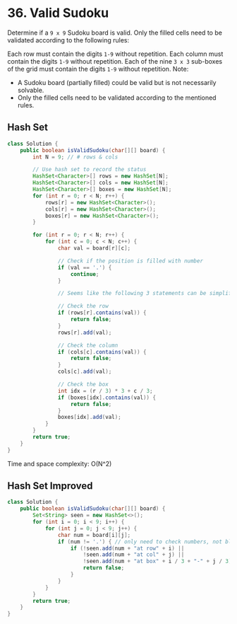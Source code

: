 # 36. Valid Sudoku
Determine if a ```9 x 9``` Sudoku board is valid. Only the filled cells need to be validated according to the following rules:

Each row must contain the digits ```1-9``` without repetition.
Each column must contain the digits ```1-9``` without repetition.
Each of the nine ```3 x 3``` sub-boxes of the grid must contain the digits ```1-9``` without repetition.
Note:

* A Sudoku board (partially filled) could be valid but is not necessarily solvable.
* Only the filled cells need to be validated according to the mentioned rules.

## Hash Set
```java
class Solution {
    public boolean isValidSudoku(char[][] board) {
        int N = 9; // # rows & cols

        // Use hash set to record the status
        HashSet<Character>[] rows = new HashSet[N];
        HashSet<Character>[] cols = new HashSet[N];
        HashSet<Character>[] boxes = new HashSet[N];
        for (int r = 0; r < N; r++) {
            rows[r] = new HashSet<Character>();
            cols[r] = new HashSet<Character>();
            boxes[r] = new HashSet<Character>();
        }

        for (int r = 0; r < N; r++) {
            for (int c = 0; c < N; c++) {
                char val = board[r][c];

                // Check if the position is filled with number
                if (val == '.') {
                    continue;
                }

                // Seems like the following 3 statements can be simplified with add method

                // Check the row
                if (rows[r].contains(val)) {
                    return false;
                }
                rows[r].add(val);

                // Check the column
                if (cols[c].contains(val)) {
                    return false;
                }
                cols[c].add(val);

                // Check the box
                int idx = (r / 3) * 3 + c / 3;
                if (boxes[idx].contains(val)) {
                    return false;
                }
                boxes[idx].add(val);
            }
        }
        return true;
    }
}
```
Time and space complexity: O(N^2)
## Hash Set Improved
```java
class Solution {
    public boolean isValidSudoku(char[][] board) {
        Set<String> seen = new HashSet<>();
        for (int i = 0; i < 9; i++) {
            for (int j = 0; j < 9; j++) {
                char num = board[i][j];
                if (num != '.') { // only need to check numbers, not blank areas
                    if (!seen.add(num + "at row" + i) || 
                        !seen.add(num + "at col" + j) || 
                        !seen.add(num + "at box" + i / 3 + "-" + j / 3)) {
                        return false;
                    }
                }
            }
        }
        return true;
    }
}
```